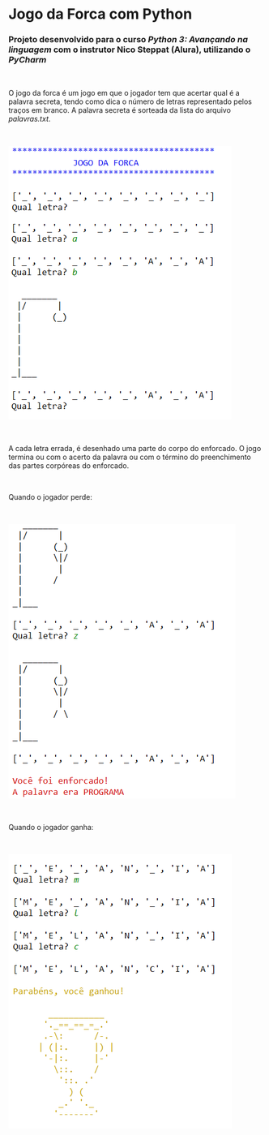 # Jogo da Forca com Python

### Projeto desenvolvido para o curso *Python 3: Avançando na linguagem* com o instrutor Nico Steppat (Alura), utilizando o *PyCharm*


&nbsp;

O jogo da forca é um jogo em que o jogador tem que acertar qual é a palavra secreta, tendo como dica o número de letras representado pelos traços em branco. 
A palavra secreta é sorteada da lista do arquivo *palavras.txt*.


&nbsp;

<img src="img/jogo.png" alt="Imagem do ínicio do jogo"/>


&nbsp;

A cada letra errada, é desenhado uma parte do corpo do enforcado. O jogo termina ou com o acerto da palavra ou com o término do preenchimento das partes corpóreas do enforcado. 


&nbsp;

Quando o jogador perde:


&nbsp;

<img src="img/perdeu.png" alt="Imagem do final do jogo, quando o jogador perde"/>


&nbsp;

Quando o jogador ganha:


&nbsp;

<img src="img/ganhou.png" alt="Imagem do final do jogo, quando o jogador ganha"/>


